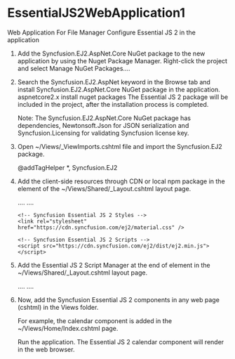 # EssentialJS2WebApplication1
Web Application For File Manager
Configure Essential JS 2 in the application
1. Add the Syncfusion.EJ2.AspNet.Core NuGet package to the new application by using the Nuget Package Manager. Right-click the project and select Manage NuGet Packages….

2. Search the Syncfusion.EJ2.AspNet keyword in the Browse tab and install Syncfusion.EJ2.AspNet.Core NuGet package in the application.
   aspnetcore2.x install nuget packages
   The Essential JS 2 package will be included in the project, after the installation process is completed.

   Note: The Syncfusion.EJ2.AspNet.Core NuGet package has dependencies, Newtonsoft.Json for JSON serialization and Syncfusion.Licensing for validating Syncfusion license key.

3. Open ~/Views/_ViewImports.cshtml file and import the Syncfusion.EJ2 package.

   @addTagHelper *, Syncfusion.EJ2
4. Add the client-side resources through CDN or local npm package in the <head> element of the ~/Views/Shared/_Layout.cshtml layout page.

   <head>
       ....
       ....

       <!-- Syncfusion Essential JS 2 Styles -->
       <link rel="stylesheet" href="https://cdn.syncfusion.com/ej2/material.css" />

       <!-- Syncfusion Essential JS 2 Scripts -->
       <script src="https://cdn.syncfusion.com/ej2/dist/ej2.min.js"></script>
   </head>
5. Add the Essential JS 2 Script Manager at the end of <body> element in the ~/Views/Shared/_Layout.cshtml layout page.

   <body>
       ....
       ....
       <!-- Syncfusion Essential JS 2 ScriptManager -->
       <ejs-scripts></ejs-scripts>
   </body>

6. Now, add the Syncfusion Essential JS 2 components in any web page (cshtml) in the Views folder.

   For example, the calendar component is added in the ~/Views/Home/Index.cshtml page.

   <div>
       <ejs-calendar id="calendar"></ejs-calendar>
   </div>
   Run the application. The Essential JS 2 calendar component will render in the web browser.
